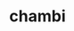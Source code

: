 ---
title: chambi
parent: Words
last_modified_date: 2021-11-06

see_also:
  - chambiwambi
  - jambi
transcriptions:
  - ˈtʃambi
translations:
  - "big; large; great"
  - "a lot; greatly (compare with [jambi](jambi))"
etymology:
  From Billzonian [chambiwambi](chambiwambi).
examples:
  - bzo: "**Chambi** [apri](apri) so."
    eng: "I appreciate this **very much**."
---